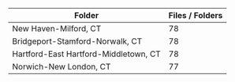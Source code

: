 | Folder                                |   Files / Folders |
|---------------------------------------|-------------------|
| New Haven-Milford, CT                 |                78 |
| Bridgeport-Stamford-Norwalk, CT       |                78 |
| Hartford-East Hartford-Middletown, CT |                78 |
| Norwich-New London, CT                |                77 |